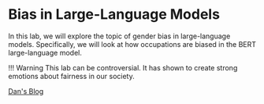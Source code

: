 # Bias in Large-Language Models

In this lab, we will explore the topic of gender bias in large-language models.  Specifically, we will look at how occupations are biased in the BERT large-language model.

!!! Warning
    This lab can be controversial.  It has shown to create strong emotions about fairness in our society.

[Dan's Blog](https://dmccreary.medium.com/showing-bias-in-bert-475e98dabf51)